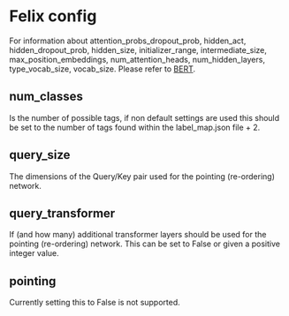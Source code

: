 # Felix config

For information about attention_probs_dropout_prob, hidden_act, hidden_dropout_prob, hidden_size, initializer_range, intermediate_size, max_position_embeddings, num_attention_heads, num_hidden_layers, type_vocab_size, vocab_size. Please refer to [BERT](https://github.com/google-research/bert).

## num_classes
Is the number of possible tags, if non default settings are used this should be set to the number of tags found within the label_map.json file + 2.


## query_size

The dimensions of the Query/Key pair used for the pointing (re-ordering) network.

## query_transformer

If (and how many) additional transformer layers should be used for the pointing (re-ordering) network. This can be set to False or given a positive integer value.

## pointing

Currently setting this to False is not supported.

